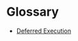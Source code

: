 # Glossary
- [Deferred Execution](https://blogs.msdn.microsoft.com/charlie/2007/12/10/linq-and-deferred-execution/)

